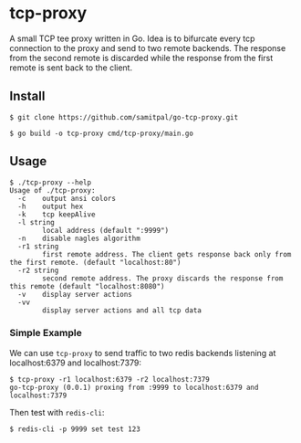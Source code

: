 # tcp-proxy

A small TCP tee proxy written in Go. Idea is to bifurcate every tcp connection to the proxy and send to two remote backends.
The response from the second remote is discarded while the response from the first remote is sent back to the client.

## Install

```
$ git clone https://github.com/samitpal/go-tcp-proxy.git

$ go build -o tcp-proxy cmd/tcp-proxy/main.go

```

## Usage

```
$ ./tcp-proxy --help
Usage of ./tcp-proxy:
  -c	output ansi colors
  -h	output hex
  -k	tcp keepAlive
  -l string
    	local address (default ":9999")
  -n	disable nagles algorithm
  -r1 string
    	first remote address. The client gets response back only from the first remote. (default "localhost:80")
  -r2 string
    	second remote address. The proxy discards the response from this remote (default "localhost:8080")
  -v	display server actions
  -vv
    	display server actions and all tcp data
```

### Simple Example

We can  use `tcp-proxy` to send traffic to two redis backends listening at localhost:6379 and localhost:7379:

```
$ tcp-proxy -r1 localhost:6379 -r2 localhost:7379
go-tcp-proxy (0.0.1) proxing from :9999 to localhost:6379 and localhost:7379
```

Then test with `redis-cli`:

```
$ redis-cli -p 9999 set test 123
```

